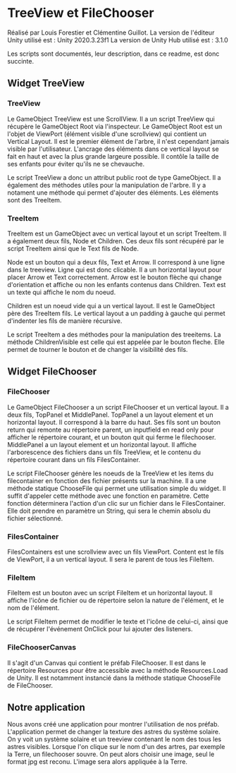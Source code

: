 # TreeView et FileChooser

Réalisé par Louis Forestier et Clémentine Guillot.
La version de l'éditeur Unity utilisé est : Unity 2020.3.23f1
La version de Unity Hub utilisé est : 3.1.0

Les scripts sont documentés, leur description, dans ce readme, est donc succinte. 

## Widget TreeView

### TreeView
Le GameObject TreeView est une ScrollView.
Il a un script TreeView qui récupère le GameObject Root via l'inspecteur. 
Le GameObject Root est un l'objet de ViewPort (élément visible d'une scrollview) qui contient un Vertical Layout. 
Il est le premier élément de l'arbre, il n'est cependant jamais visible par l'utilisateur. 
L'ancrage des éléments dans ce vertical layout se fait en haut et avec la plus grande largeure possible. 
Il contôle la taille de ses enfants pour éviter qu'ils ne se chevauche.

Le script TreeView a donc un attribut public root de type GameObject. 
Il a également des méthodes utiles pour la manipulation de l'arbre.
Il y a notament une méthode qui permet d'ajouter des éléments. Les éléments sont des TreeItem.

### TreeItem
TreeItem est un GameObject avec un vertical layout et un script TreeItem. Il a également deux fils, Node et Children.
Ces deux fils sont récupéré par le script TreeItem ainsi que le Text fils de Node.

Node est un bouton qui a deux fils, Text et Arrow. Il correspond à une ligne dans le treeview. Ligne qui est donc clicable.
Il a un horizontal layout pour placer Arrow et Text correctement. 
Arrow est le bouton flèche qui change d'orientation et affiche ou non les enfants contenus dans Children.
Text est un texte qui affiche le nom du noeud.

Children est un noeud vide qui a un vertical layout. Il est le GameObject père des TreeItem fils.
Le vertical layout a un padding à gauche qui permet d'indenter les fils de manière récursive.

Le script TreeItem a des méthodes pour la manipulation des treeitems. La méthode ChildrenVisible est celle qui est
appelée par le bouton fleche. Elle permet de tourner le bouton et de changer la visibilité des fils.

## Widget FileChooser

### FileChooser
Le GameObject FileChooser a un script FileChooser et un vertical layout. 
Il a deux fils, TopPanel et MiddlePanel. 
TopPanel a un layout element et un horizontal layout. Il correspond à la barre du haut. Ses fils sont un bouton return qui 
remonte au répertoire parent, un inputfield en read only pour afficher le répertoire courant, et un bouton quit qui ferme 
le filechooser. 
MiddlePanel a un layout element et un horizontal layout. Il affiche l'arborescence des fichiers dans un fils TreeView, et 
le contenu du répertoire courant dans un fils FilesContainer.

Le script FileChooser génère les noeuds de la TreeView et les items du filecontainer en fonction des fichier présents sur 
la machine. Il a une méthode statique ChooseFile qui permet une utilisation simple du widget. Il suffit d'appeler cette 
méthode avec une fonction en paramètre. Cette fonction déterminera l'action d'un clic sur un fichier dans le FilesContainer.
Elle doit prendre en paramètre un String, qui sera le chemin absolu du fichier sélectionné. 

### FilesContainer
FilesContainers est une scrollview avec un fils ViewPort. Content est le fils de ViewPort, il a un vertical layout. 
Il sera le parent de tous les FileItem. 

### FileItem
FileItem est un bouton avec un script FileItem et un horizontal layout.
Il affiche l'icône de fichier ou de répertoire selon la nature de l'élément, et le nom de l'élément.

Le script FileItem permet de modifier le texte et l'icône de celui-ci, ainsi que de récupérer l'événement OnClick pour
lui ajouter des listeners.

### FileChooserCanvas
Il s'agit d'un Canvas qui contient le préfab FileChooser. Il est dans le répertoire Resources pour être accessible avec la 
méthode Resources.Load de Unity. Il est notamment instancié dans la méthode statique ChooseFile de FileChooser. 

## Notre application
Nous avons créé une application pour montrer l'utilisation de nos préfab.
L'application permet de changer la texture des astres du système solaire.
On y voit un système solaire et un treeview contenant le nom des tous les astres visibles.
Lorsque l'on clique sur le nom d'un des artres, par exemple la Terre, un filechooser souvre.
On peut alors choisir une image, seul le format jpg est reconu. L'image sera alors appliquée
à la Terre.



